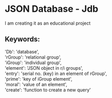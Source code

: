 # JSON Database - Jdb
I am creating it as an educational project 
## Keywords:
'Db': 'database',<br>
'rGroup': 'relational group',<br>
'iGroup': 'individual group',<br>
'element': 'JSON object in r/i groups',<br>
'entry': 'serial no. (key) in an element of rGroup',<br>
'prime': 'key of iGroup element',<br>
'moral': 'value of an element',<br>
'create': 'function to create a new query'